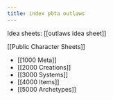 ```yaml
---
title: index pbta outlaws
---
```


Idea sheets: [[outlaws idea sheet]]

[[Public Character Sheets]]

- [[1000 Meta]]
- [[2000 Creations]]
- [[3000 Systems]]
- [[4000 Items]]
- [[5000 Archetypes]]


